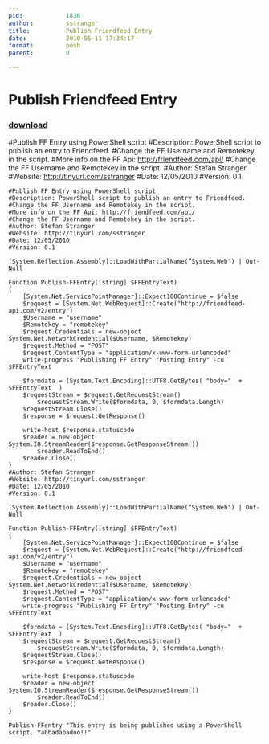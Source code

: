```yaml
---
pid:            1836
author:         sstranger
title:          Publish Friendfeed Entry
date:           2010-05-11 17:34:17
format:         posh
parent:         0

---
```


# Publish Friendfeed Entry

### [download](//scripts/1836.ps1)

#Publish FF Entry using PowerShell script
#Description: PowerShell script to publish an entry to Friendfeed.
#Change the FF Username and Remotekey in the script.
#More info on the FF Api: http://friendfeed.com/api/
#Change the FF Username and Remotekey in the script.
#Author: Stefan Stranger
#Website: http://tinyurl.com/sstranger
#Date: 12/05/2010
#Version: 0.1

```posh
#Publish FF Entry using PowerShell script
#Description: PowerShell script to publish an entry to Friendfeed.
#Change the FF Username and Remotekey in the script.
#More info on the FF Api: http://friendfeed.com/api/
#Change the FF Username and Remotekey in the script.
#Author: Stefan Stranger
#Website: http://tinyurl.com/sstranger
#Date: 12/05/2010
#Version: 0.1

[System.Reflection.Assembly]::LoadWithPartialName(”System.Web") | Out-Null

Function Publish-FFEntry([string] $FFEntryText)
{ 
	[System.Net.ServicePointManager]::Expect100Continue = $false
	$request = [System.Net.WebRequest]::Create("http://friendfeed-api.com/v2/entry")
	$Username = "username"
	$Remotekey = "remotekey"
	$request.Credentials = new-object System.Net.NetworkCredential($Username, $Remotekey)
	$request.Method = "POST"
	$request.ContentType = "application/x-www-form-urlencoded" 
	write-progress "Publishing FF Entry" "Posting Entry" -cu $FFEntryText
	
	$formdata = [System.Text.Encoding]::UTF8.GetBytes( "body="  + $FFEntryText  )
	$requestStream = $request.GetRequestStream()
		$requestStream.Write($formdata, 0, $formdata.Length)
	$requestStream.Close()
	$response = $request.GetResponse()
	
	write-host $response.statuscode 
	$reader = new-object System.IO.StreamReader($response.GetResponseStream())
		$reader.ReadToEnd()
	$reader.Close()
}
#Author: Stefan Stranger
#Website: http://tinyurl.com/sstranger
#Date: 12/05/2010
#Version: 0.1

[System.Reflection.Assembly]::LoadWithPartialName(”System.Web") | Out-Null

Function Publish-FFEntry([string] $FFEntryText)
{ 
	[System.Net.ServicePointManager]::Expect100Continue = $false
	$request = [System.Net.WebRequest]::Create("http://friendfeed-api.com/v2/entry")
	$Username = "username"
	$Remotekey = "remotekey"
	$request.Credentials = new-object System.Net.NetworkCredential($Username, $Remotekey)
	$request.Method = "POST"
	$request.ContentType = "application/x-www-form-urlencoded" 
	write-progress "Publishing FF Entry" "Posting Entry" -cu $FFEntryText
	
	$formdata = [System.Text.Encoding]::UTF8.GetBytes( "body="  + $FFEntryText  )
	$requestStream = $request.GetRequestStream()
		$requestStream.Write($formdata, 0, $formdata.Length)
	$requestStream.Close()
	$response = $request.GetResponse()
	
	write-host $response.statuscode 
	$reader = new-object System.IO.StreamReader($response.GetResponseStream())
		$reader.ReadToEnd()
	$reader.Close()
}

Publish-FFentry "This entry is being published using a PowerShell script. Yabbadabadoo!!"

```
